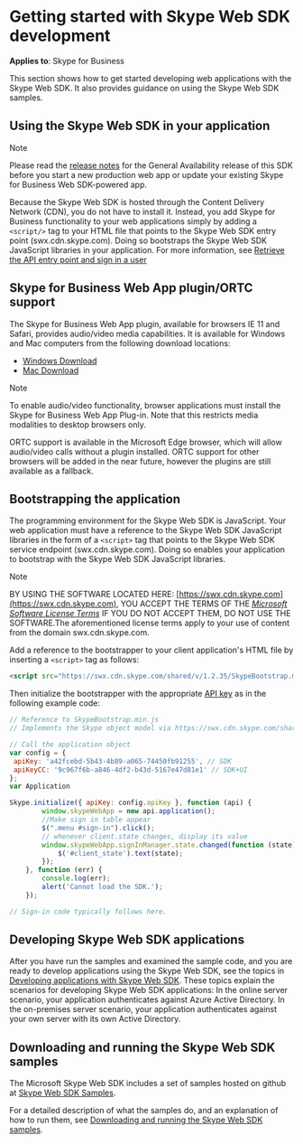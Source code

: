 
# Getting started with Skype Web SDK development

**Applies to**: Skype for Business

This section shows how to get started developing web applications with the Skype Web SDK. It also provides guidance on using the Skype Web SDK samples.

## Using the Skype Web SDK in your application

> [!NOTE]
> Please read the [release notes](ReleaseNotes.md) for the General Availability release of this SDK before you start a new production web app or update your existing Skype for Business Web SDK-powered app.

Because the Skype Web SDK is hosted through the Content Delivery Network (CDN), you do not have to install it. Instead, you add Skype for Business functionality to your web applications simply by adding a `<script/>` tag to your HTML file that points to the Skype Web SDK entry point (swx.cdn.skype.com). Doing so bootstraps the Skype Web SDK JavaScript libraries in your application. For more information, see [Retrieve the API entry point and sign in a user](GetAPIEntrySignIn.md)

## Skype for Business Web App plugin/ORTC support

The Skype for Business Web App plugin, available for browsers IE 11 and Safari, provides audio/video media capabilities. It is available for Windows and Mac computers from the following download locations:

- [Windows Download](https://swx.cdn.skype.com/s4b-plugin/16.2.0.67/SkypeMeetingsApp.msi)
- [Mac Download](https://swx.cdn.skype.com/s4b-plugin/16.2.0.67/SkypeForBusinessPlugin.pkg)

> [!NOTE]
> To enable audio/video functionality, browser applications must install the Skype for Business Web App Plug-in. Note that this restricts media modalities to desktop browsers only.

ORTC support is available in the Microsoft Edge browser, which will allow audio/video calls without a plugin installed.  ORTC support for other browsers will be added in the near future, however the plugins are still available as a fallback.

## Bootstrapping the application

The programming environment for the Skype Web SDK is JavaScript. Your web application must have a reference to the Skype Web SDK JavaScript libraries in the form of a `<script>` tag that points to the Skype Web SDK service endpoint (swx.cdn.skype.com). Doing so enables your application to bootstrap with the Skype Web SDK JavaScript libraries.

> [!NOTE]
> BY USING THE SOFTWARE LOCATED HERE: [https://swx.cdn.skype.com](https://swx.cdn.skype.com), YOU ACCEPT THE TERMS OF THE _[Microsoft Software License Terms](TermsOfService.md)_ IF YOU DO NOT ACCEPT THEM, DO NOT USE THE SOFTWARE.The aforementioned license terms apply to your use of content from the domain swx.cdn.skype.com.

Add a reference to the bootstrapper to your client application's HTML file by inserting a `<script>` tag as follows:

```html
<script src="https://swx.cdn.skype.com/shared/v/1.2.35/SkypeBootstrap.min.js"></script> 
```

Then initialize the bootstrapper with the appropriate [API key](APIProductKeys.md) as in the following example code:

```js
// Reference to SkypeBootstrap.min.js
// Implements the Skype object model via https://swx.cdn.skype.com/shared/v/1.2.35/SkypeBootstrap.min.js

// Call the application object
var config = {
 apiKey: 'a42fcebd-5b43-4b89-a065-74450fb91255', // SDK
 apiKeyCC: '9c967f6b-a846-4df2-b43d-5167e47d81e1' // SDK+UI
}; 
var Application

Skype.initialize({ apiKey: config.apiKey }, function (api) {
        window.skypeWebApp = new api.application();
        //Make sign in table appear
        $(".menu #sign-in").click();
        // whenever client.state changes, display its value
        window.skypeWebApp.signInManager.state.changed(function (state) {
            $('#client_state').text(state);
        });
    }, function (err) {
        console.log(err);
        alert('Cannot load the SDK.');
    });

// Sign-in code typically follows here.

```

## Developing Skype Web SDK applications

After you have run the samples and examined the sample code, and you are ready to develop applications using the Skype Web SDK, see the topics in [Developing applications with Skype Web SDK](DevelopApplications.md). These topics explain the scenarios for developing Skype Web SDK applications: In the online server scenario, your application authenticates against Azure Active Directory. In the on-premises server scenario, your application authenticates against your own server with its own Active Directory.

## Downloading and running the Skype Web SDK samples

The Microsoft Skype Web SDK includes a set of samples hosted on github at [Skype Web SDK Samples](https://github.com/OfficeDev/skype-web-sdk-samples).

For a detailed description of what the samples do, and an explanation of how to run them, see [Downloading and running the Skype Web SDK samples](DownloadRunSamples.md).
